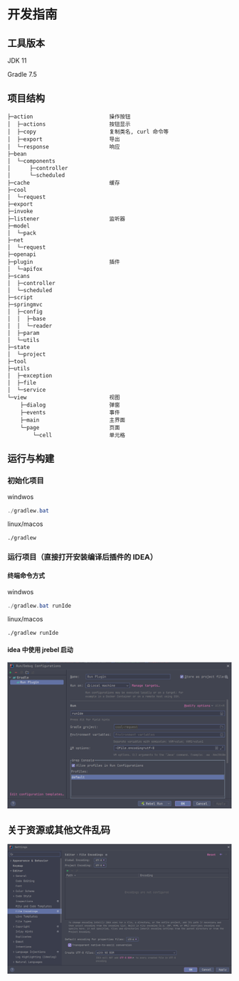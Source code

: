 # 开发指南

## 工具版本

JDK 11

Gradle 7.5

## 项目结构

```
├─action                        操作按钮
│  ├─actions                    按钮显示
│  ├─copy                       复制类名, curl 命令等
│  ├─export                     导出
│  └─response                   响应
├─bean
│  └─components
│      ├─controller
│      └─scheduled
├─cache                         缓存
├─cool
│  └─request
├─export
├─invoke
├─listener                      监听器
├─model
│  └─pack
├─net
│  └─request
├─openapi
├─plugin                        插件
│  └─apifox
├─scans
│  ├─controller
│  └─scheduled
├─script
├─springmvc
│  ├─config
│  │  ├─base
│  │  └─reader
│  ├─param
│  └─utils
├─state
│  └─project
├─tool
├─utils
│  ├─exception
│  ├─file
│  └─service
└─view                          视图
    ├─dialog                    弹窗
    ├─events                    事件
    ├─main                      主界面
    └─page                      页面
        └─cell                  单元格
```

## 运行与构建

### 初始化项目

windwos
```powershell
./gradlew.bat 
```

linux/macos
```shell
./gradlew
```

### 运行项目（直接打开安装编译后插件的 IDEA）

#### 终端命令方式
windwos
```powershell
./gradlew.bat runIde
```

linux/macos
```shell
./gradlew runIde
```
#### idea 中使用 jrebel 启动
![img.png](images/runIde.png)

## 关于资源或其他文件乱码

![img.png](file_encoding.png)